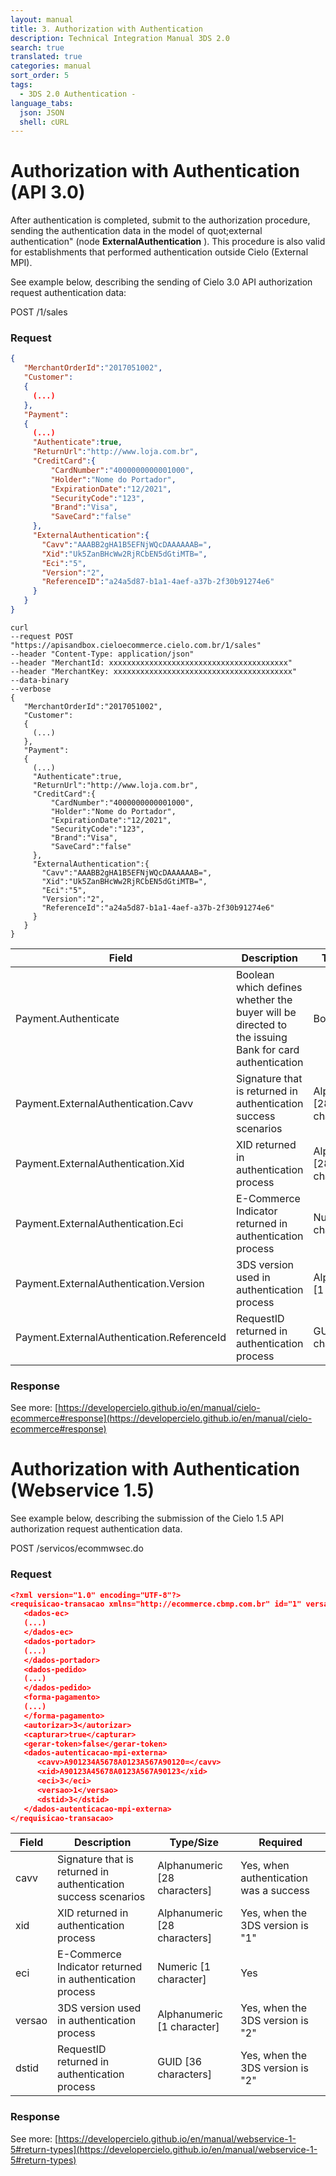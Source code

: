 ```yaml
---
layout: manual
title: 3. Authorization with Authentication
description: Technical Integration Manual 3DS 2.0
search: true
translated: true
categories: manual
sort_order: 5
tags:
  - 3DS 2.0 Authentication -
language_tabs:
  json: JSON
  shell: cURL
---
```


# Authorization with Authentication (API 3.0)

After authentication is completed, submit to the authorization procedure, sending the authentication data in the model of quot;external authentication&quot; (node **ExternalAuthentication** ).
This procedure is also valid for establishments that performed authentication outside Cielo (External MPI).

See example below, describing the sending of Cielo 3.0 API authorization request authentication data:

<aside class="request"><span class="method post">POST</span> <span class="endpoint">/1/sales</span></aside>

### Request

```json
{  
   "MerchantOrderId":"2017051002",
   "Customer":
   {  
     (...)
   },
   "Payment":
   {  
     (...)
     "Authenticate":true,
     "ReturnUrl":"http://www.loja.com.br",
     "CreditCard":{  
         "CardNumber":"4000000000001000",
         "Holder":"Nome do Portador",
         "ExpirationDate":"12/2021",
         "SecurityCode":"123",
         "Brand":"Visa",
         "SaveCard":"false"
     },
     "ExternalAuthentication":{
       "Cavv":"AAABB2gHA1B5EFNjWQcDAAAAAAB=",
       "Xid":"Uk5ZanBHcWw2RjRCbEN5dGtiMTB=",
       "Eci":"5",
       "Version":"2",
       "ReferenceID":"a24a5d87-b1a1-4aef-a37b-2f30b91274e6"
     }
   }
}
```

```shell
curl
--request POST "https://apisandbox.cieloecommerce.cielo.com.br/1/sales"
--header "Content-Type: application/json"
--header "MerchantId: xxxxxxxxxxxxxxxxxxxxxxxxxxxxxxxxxxxxxxxx"
--header "MerchantKey: xxxxxxxxxxxxxxxxxxxxxxxxxxxxxxxxxxxxxxxx"
--data-binary
--verbose
{  
   "MerchantOrderId":"2017051002",
   "Customer":
   {  
     (...)
   },
   "Payment":
   {  
     (...)
     "Authenticate":true,
     "ReturnUrl":"http://www.loja.com.br",
     "CreditCard":{  
         "CardNumber":"4000000000001000",
         "Holder":"Nome do Portador",
         "ExpirationDate":"12/2021",
         "SecurityCode":"123",
         "Brand":"Visa",
         "SaveCard":"false"
     },
     "ExternalAuthentication":{
       "Cavv":"AAABB2gHA1B5EFNjWQcDAAAAAAB=",
       "Xid":"Uk5ZanBHcWw2RjRCbEN5dGtiMTB=",
       "Eci":"5",
       "Version":"2",
       "ReferenceId":"a24a5d87-b1a1-4aef-a37b-2f30b91274e6"
     }
   }
}
```

| **Field** | **Description** | **Type/Size** | **Required** |
| --- | --- | --- | --- |
| Payment.Authenticate | Boolean which defines whether the buyer will be directed to the issuing Bank for card authentication | Boolean | Yes, for authentication to be performed it is required to send as `true` |
| Payment.ExternalAuthentication.Cavv | Signature that is returned in authentication success scenarios | Alphanumeric [28 characters] | Yes, when authentication was a success |
| Payment.ExternalAuthentication.Xid | XID returned in authentication process | Alphanumeric [28 characters] | Yes, when the 3DS version is &quot;1&quot; |
| Payment.ExternalAuthentication.Eci | E-Commerce Indicator returned in authentication process | Numeric [1 character] | Yes |
| Payment.ExternalAuthentication.Version | 3DS version used in authentication process | Alphanumeric [1 character] | Yes, when the 3DS version is &quot;2&quot; |
| Payment.ExternalAuthentication.ReferenceId | RequestID returned in authentication process | GUID [36 characters] | Yes, when the 3DS version is &quot;2&quot; |

### Response

See more: [https://developercielo.github.io/en/manual/cielo-ecommerce#response](https://developercielo.github.io/en/manual/cielo-ecommerce#response)

# Authorization with Authentication (Webservice 1.5)

See example below, describing the submission of the Cielo 1.5 API authorization request authentication data.

<aside class="request"><span class="method post">POST</span> <span class="endpoint">/servicos/ecommwsec.do</span></aside>

### Request

```json
<?xml version="1.0" encoding="UTF-8"?>
<requisicao-transacao xmlns="http://ecommerce.cbmp.com.br" id="1" versao="1.2.1">
   <dados-ec>
   (...)   
   </dados-ec>
   <dados-portador>
   (...)
   </dados-portador>
   <dados-pedido>
   (...)
   </dados-pedido>
   <forma-pagamento>
   (...)
   </forma-pagamento>
   <autorizar>3</autorizar>
   <capturar>true</capturar>
   <gerar-token>false</gerar-token>
   <dados-autenticacao-mpi-externa>
      <cavv>A901234A5678A0123A567A90120=</cavv>
      <xid>A90123A45678A0123A567A90123</xid>
      <eci>3</eci>
      <versao>1</versao>
      <dstid>3</dstid>
   </dados-autenticacao-mpi-externa>
</requisicao-transacao>
```

| **Field** | **Description** | **Type/Size** | **Required** |
| --- | --- | --- | --- |
| cavv | Signature that is returned in authentication success scenarios | Alphanumeric [28 characters] | Yes, when authentication was a success |
| xid | XID returned in authentication process | Alphanumeric [28 characters] | Yes, when the 3DS version is &quot;1&quot; |
| eci | E-Commerce Indicator returned in authentication process | Numeric [1 character] | Yes |
| versao | 3DS version used in authentication process | Alphanumeric [1 character] | Yes, when the 3DS version is &quot;2&quot; |
| dstid | RequestID returned in authentication process | GUID [36 characters] | Yes, when the 3DS version is &quot;2&quot; |

### Response

See more: [https://developercielo.github.io/en/manual/webservice-1-5#return-types](https://developercielo.github.io/en/manual/webservice-1-5#return-types)
